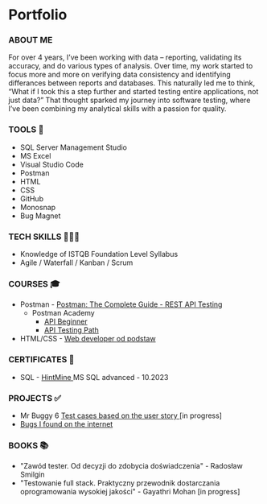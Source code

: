 # Portfolio

### ABOUT ME

For over 4 years, I’ve been working with data – reporting, validating its accuracy, and do various types of analysis. Over time, my work started to focus more and more on verifying data consistency and identifying differances between reports and databases. This naturally led me to think, “What if I took this a step further and started testing entire applications, not just data?” That thought sparked my journey into software testing, where I’ve been combining my analytical skills with a passion for quality.

### TOOLS 🔧

- SQL Server Management Studio
- MS Excel
- Visual Studio Code
- Postman
- HTML
- CSS
- GitHub
- Monosnap
- Bug Magnet

### TECH SKILLS 👩🏻‍💻

- Knowledge of ISTQB Foundation Level Syllabus
- Agile / Waterfall / Kanban / Scrum

### COURSES 🎓

- Postman - <a href="https://www.udemy.com/course/postman-the-complete-guide/?couponCode=KEEPLEARNING"> Postman: The Complete Guide - REST API Testing</a>
  - Postman Academy
    - <a href="https://academy.postman.com/path/api-beginner"> API Beginner </a>
    - <a href="https://academy.postman.com/path/api-testing-path"> API Testing Path </a>
- HTML/CSS - <a href="https://www.udemy.com/course/kurs-web-developer-od-podstaw-w-15-dni/"> Web developer od podstaw </a>

### CERTIFICATES 📜

- SQL - <a href = "https://www.hintmine.com/" > HintMine </a> MS SQL advanced - 10.2023

### PROJECTS ✅

- Mr Buggy 6 <a href="https://docs.google.com/spreadsheets/d/1HNxHcSAlde2WbeBaQploqZ6pKmNt4RCOiCUOzrxsPDU/edit?gid=0#gid=0" target="_blank"> Test cases based on the user story </a> [in progress]
- <a href = "https://drive.google.com/drive/folders/1KnQNTiVGsKkQOZY__CCdoskO3AHTyZdj?usp=drive_link"> Bugs I found on the internet </a>

### BOOKS 📚

- "Zawód tester. Od decyzji do zdobycia doświadczenia" - Radosław Smilgin
- "Testowanie full stack. Praktyczny przewodnik dostarczania oprogramowania wysokiej jakości" - Gayathri Mohan [in progress]
